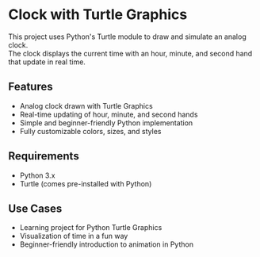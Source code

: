 # Clock with Turtle Graphics

This project uses Python's Turtle module to draw and simulate an analog clock.  
The clock displays the current time with an hour, minute, and second hand that update in real time.

## Features
- Analog clock drawn with Turtle Graphics
- Real-time updating of hour, minute, and second hands
- Simple and beginner-friendly Python implementation
- Fully customizable colors, sizes, and styles

## Requirements
- Python 3.x
- Turtle (comes pre-installed with Python)

## Use Cases
- Learning project for Python Turtle Graphics
- Visualization of time in a fun way
- Beginner-friendly introduction to animation in Python

